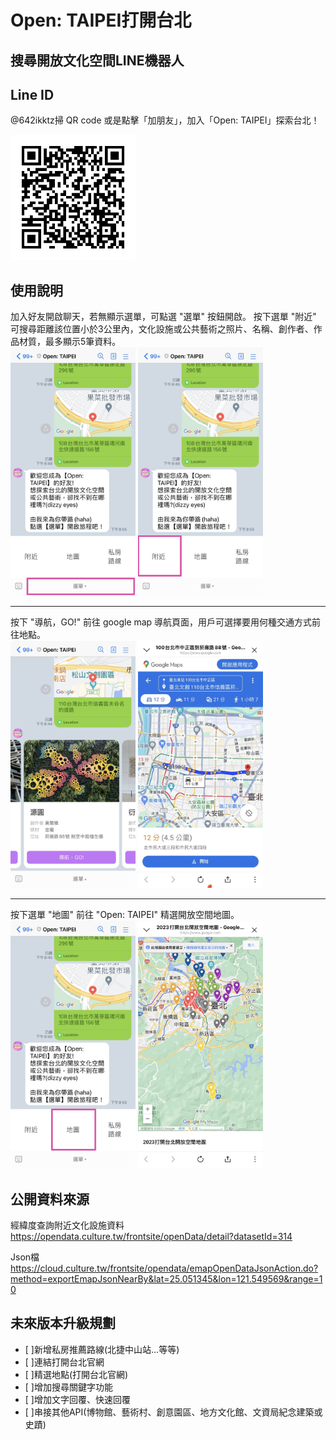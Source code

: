 # Open: TAIPEI打開台北
## 搜尋開放文化空間LINE機器人


## Line ID

@642ikktz掃 QR code 或是點擊「加朋友」，加入「Open: TAIPEI」探索台北！

<img src="./images/642ikktz.png" title="Line ID" alt="Line ID" width="200" />

<div class="line-it-button" data-lang="zh_Hant" data-type="friend" data-env="REAL" data-count="true" data-home="true" data-lineId="@642ikktz" style="display: none;"></div>

<script src="https://www.line-website.com/social-plugins/js/thirdparty/loader.min.js" async="async" defer="defer"></script>



## 使⽤說明

加入好友開啟聊天，若無顯示選單，可點選 "選單" 按鈕開啟。
按下選單 "附近" 可搜尋距離該位置小於3公里內，文化設施或公共藝術之照片、名稱、創作者、作品材質，最多顯示5筆資料。
<br>
<img src="./images/01.jpg"  title="選單-附近" alt="選單-附近" width="200" />
<img src="./images/02.jpg" title="附近" alt="附近" width="200" />


---

按下 "導航，GO!" 前往 google map 導航頁面，用戶可選擇要用何種交通方式前往地點。
<br>
<img src="./images/03.jpg" title="附近的地點" alt="附近的地點" width="200" />
<img src="./images/04.jpg" title="導航" alt="導航" width="200" />


---

按下選單 "地圖" 前往 "Open: TAIPEI" 精選開放空間地圖。
<br>
<img src="./images/05.jpg" title="選單-地圖" alt="地圖" width="200" />
<img src="./images/06.jpg" title="地圖" alt="地圖" width="200" />



## 公開資料來源

經緯度查詢附近文化設施資料
https://opendata.culture.tw/frontsite/openData/detail?datasetId=314

Json檔
https://cloud.culture.tw/frontsite/opendata/emapOpenDataJsonAction.do?method=exportEmapJsonNearBy&lat=25.051345&lon=121.549569&range=10



## 未來版本升級規劃

 - [ ]新增私房推薦路線(北捷中山站…等等)
 - [ ]連結打開台北官網
 - [ ]精選地點(打開台北官網)
 - [ ]增加搜尋關鍵字功能
 - [ ]增加文字回覆、快速回覆
 - [ ]串接其他API(博物館、藝術村、創意園區、地方文化館、文資局紀念建築或史蹟)

